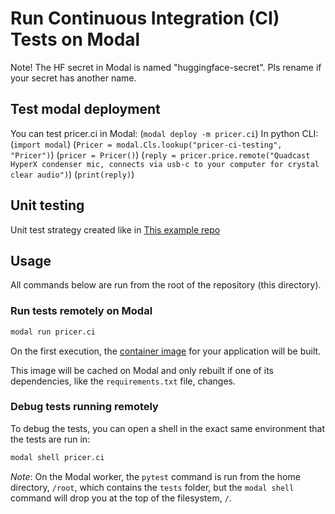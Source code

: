 # Run Continuous Integration (CI) Tests on Modal

Note!
The HF secret in Modal is named "huggingface-secret". Pls rename if your secret has another name.

## Test modal deployment
You can test pricer.ci in Modal:
(`modal deploy -m pricer.ci`)
In python CLI:
(`import modal`)
(`Pricer = modal.Cls.lookup("pricer-ci-testing", "Pricer")`)
(`pricer = Pricer()`)
(`reply = pricer.price.remote("Quadcast HyperX condenser mic, connects via usb-c to your computer for crystal clear audio")`)
(`print(reply)`)

## Unit testing
Unit test strategy created like in 
[This example repo](https://github.com/modal-labs/ci-on-modal)

## Usage

All commands below are run from the root of the repository (this directory).

### Run tests remotely on Modal

```bash
modal run pricer.ci
```

On the first execution, the [container image](https://modal.com/docs/guide/custom-container)
for your application will be built.

This image will be cached on Modal and only rebuilt if one of its dependencies,
like the `requirements.txt` file, changes.

### Debug tests running remotely

To debug the tests, you can open a shell
in the exact same environment that the tests are run in:

```bash
modal shell pricer.ci
```

_Note_: On the Modal worker, the `pytest` command is run from the home directory, `/root`,
which contains the `tests` folder, but the `modal shell` command will
drop you at the top of the filesystem, `/`.

